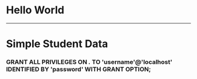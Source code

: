 # Hello World
-------------------
# Simple Student Data 

### GRANT ALL PRIVILEGES ON *.* TO 'username'@'localhost' IDENTIFIED BY 'password' WITH GRANT OPTION;

